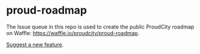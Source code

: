 proud-roadmap
=============

The Issue queue in this repo is used to create the public ProudCity roadmap on Waffle: https://waffle.io/proudcity/proud-roadmap.

[Suggest a new feature](https://github.com/proudcity/proud-roadmap/issues/new).